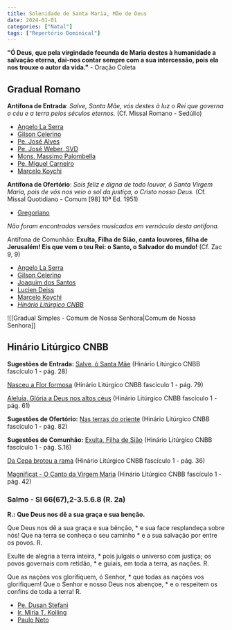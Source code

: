```yaml
---
title: Solenidade de Santa Maria, Mãe de Deus
date: 2024-01-01
categories: ["Natal"]
tags: ["Repertório Dominical"]
---
```

**"Ó Deus, que pela virgindade fecunda de Maria destes à humanidade a salvação eterna, dai-nos contar sempre com a sua intercessão, pois ela nos trouxe o autor da vida."** - Oração Coleta

## Gradual Romano
**Antífona de Entrada**: _Salve, Santa Mãe, vós destes à luz o Rei que governa o céu e a terra pelos séculos eternos._ (Cf. Missal Romano - Sedúlio)
- [Angelo La Serra](https://youtu.be/62q-I0o3xKU)
- [Gilson Celerino](https://youtu.be/jilU3WFAPmc?si=37iU6ph2X1gbjD9J&t=87)
- [Pe. José Alves](https://youtu.be/xh6PBdcZbeI)
- [Pe. José Weber, SVD](https://youtu.be/90V1oNkkaic)
- [Mons. Massimo Palombella](https://youtu.be/yil4ijY98XM)
- [Pe. Miguel Carneiro](https://youtu.be/0BYJ3JBqnnw?si=Y_73rybP0ud0xNaq)
- [Marcelo Koychi](https://youtu.be/tO_YDyLOWe8)

**Antífona de Ofertório**: _Sois feliz e digna de todo louvor, ó Santa Virgem Maria, pois de vós nos veio o sol da justiça, o Cristo nosso Deus._ (Cf. Missal Quotidiano - Comum [98] 10ª Ed. 1951)
- [Gregoriano](https://youtu.be/M5a8cSy_SN0)

_Não foram encontradas versões musicadas em vernáculo desta antífona._

Antífona de Comunhão: **Exulta, Filha de Sião, canta louvores, filha de Jerusalém! Eis que vem o teu Rei: o Santo, o Salvador do mundo!** (Cf. Zac 9, 9)
- [Angelo La Serra](https://youtu.be/crKezCqqqQ8)
- [Gilson Celerino](https://youtu.be/jilU3WFAPmc?t=4053)
- [Joaquim dos Santos](https://youtu.be/0AF9TyKLVpA)
- [Lucien Deiss](https://youtu.be/DuEafZezDdM)
- [Marcelo Koychi](https://youtu.be/Cpjyeu8i7jg)
- [_Hinário Litúrgico CNBB_](https://youtu.be/06T8Y4MMpSw)


![[Gradual Simples - Comum de Nossa Senhora|Comum de Nossa Senhora]]

## Hinário Litúrgico CNBB
**Sugestões de Entrada:** 
[Salve, ó Santa Mãe](https://youtu.be/9VVBnH3HET4)
(Hinário Litúrgico CNBB fascículo 1 - pág. 28)

[Nasceu a Flor formosa](https://youtu.be/pkRWIw-9h0k?si=my7XKhdQIYXOuAZQ)
(Hinário Litúrgico CNBB fascículo 1 - pág. 79)

[Aleluia, Glória a Deus nos altos céus](https://youtu.be/nEfrJhWK2oc)
(Hinário Litúrgico CNBB fascículo 1 - pág. 61)

**Sugestões de Ofertório:**
[Nas terras do oriente](https://youtu.be/GGqsaCAq3u0)
(Hinário Litúrgico CNBB fascículo 1 - pág. 82)

**Sugestões de Comunhão:**
[Exulta, Filha de Sião](https://youtu.be/06T8Y4MMpSw)
(Hinário Litúrgico CNBB fascículo 1 - pág. S.16)

[Da Cepa brotou a rama](https://youtu.be/NFHQPfkeWSY?si=tcrmTXfG7AjOWnRg)
(Hinário Litúrgico CNBB fascículo 1 - pág. 36)

[Magnificat - O Canto da Virgem Maria](https://youtu.be/4IV6zjvmkdw?si=BmO3h2eN6zA5eBEl)
(Hinário Litúrgico CNBB fascículo 1 - pág. 42)

### Salmo - Sl 66(67),2-3.5.6.8 (R. 2a)

**R.:** **Que Deus nos dê a sua graça e sua benção.**

Que Deus nos dê a sua graça e sua bênção, *
e sua face resplandeça sobre nós!
Que na terra se conheça o seu caminho *
e a sua salvação por entre os povos. R.

Exulte de alegria a terra inteira, *
pois julgais o universo com justiça;
os povos governais com retidão, *
e guiais, em toda a terra, as nações. R.

Que as nações vos glorifiquem, ó Senhor, *
que todas as nações vos glorifiquem!
Que o Senhor e nosso Deus nos abençoe, *
e o respeitem os confins de toda a terra! R.

- [Pe. Dusan Stefani](https://youtu.be/WehWwM5TL3I)
- [Ir. Miria T. Kolling](https://youtu.be/XVR3xfXmXSs)
- [Paulo Neto](https://youtu.be/s4IAjfVNtuI)

